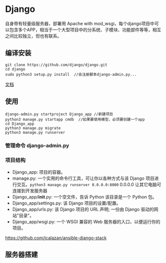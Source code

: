 # Django

自身带有轻量级服务器，部署用 Apache with mod_wsgi，每个django项目中可以包含多个APP，相当于一个大型项目中的分系统、子模块、功能部件等等，相互之间比较独立，但也有联系。

## 编译安装

```
git clone https://github.com/django/django.git
cd django
sudo python3 setup.py install  //会注册脚本django-admin.py...
```

[文档](https://docs.djangoproject.com/en/dev/releases/2.0/)

## 使用

```
django-admin.py startproject Django_app //新建项目
python3 manage.py startapp cmdb  //如果要使用模型，必须要创建一个app
cd Django_app
python3 manage.py migrate
python3 manage.py runserver
```

### 管理命令 django-admin.py

### 项目结构

- Django_app: 项目的容器。
- manage.py: 一个实用的命令行工具，可让你以各种方式与该 Django 项目进行交互。`python3 manage.py runserver 0.0.0.0:8000` 0.0.0.0 让其它电脑可连接到开发服务器
- Django_app/__init__.py: 一个空文件，告诉 Python 该目录是一个 Python 包。
- Django_app/settings.py: 该 Django 项目的设置/配置。
- Django_app/urls.py: 该 Django 项目的 URL 声明; 一份由 Django 驱动的网站"目录"。
- Django_app/wsgi.py: 一个 WSGI 兼容的 Web 服务器的入口，以便运行你的项目。

<https://github.com/jcalazan/ansible-django-stack>

## 服务器搭建

